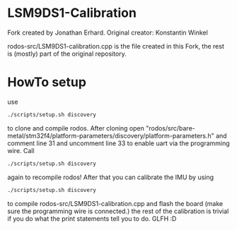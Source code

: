 
# LSM9DS1-Calibration

Fork created by Jonathan Erhard.
Original creator: Konstantin Winkel

rodos-src/LSM9DS1-calibration.cpp is the file created in this Fork, the rest is (mostly) part of the original repository.

# HowTo setup

use

```bash
./scripts/setup.sh discovery
```

to clone and compile rodos. After cloning open "rodos/src/bare-metal/stm32f4/platform-parameters/discovery/platform-parameters.h"
and comment line 31 and uncomment line 33 to enable uart via the programming wire.
Call

```bash
./scripts/setup.sh discovery
```

again to recompile rodos!
After that you can calibrate the IMU by using

```bash
./scripts/setup.sh discovery
```

to compile rodos-src/LSM9DS1-calibration.cpp and flash the board (make sure the programming wire is connected.)
the rest of the calibration is trivial if you do what the print statements tell you to do. GLFH :D
